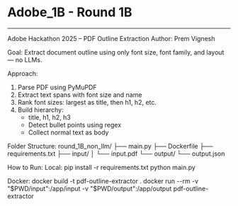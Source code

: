 # Adobe_1B - Round 1B
---------------------------------------------------
Adobe Hackathon 2025 – PDF Outline Extraction
Author: Prem Vignesh

Goal:
Extract document outline using only font size, font family, and layout — no LLMs.

Approach:
1. Parse PDF using PyMuPDF
2. Extract text spans with font size and name
3. Rank font sizes: largest as title, then h1, h2, etc.
4. Build hierarchy:
   - title, h1, h2, h3
   - Detect bullet points using regex
   - Collect normal text as body

Folder Structure:
round_1B_non_llm/
├── main.py
├── Dockerfile
├── requirements.txt
├── input/
│   └── input.pdf
└── output/
    └── output.json

How to Run:
Local:
  pip install -r requirements.txt
  python main.py

Docker:
  docker build -t pdf-outline-extractor .
  docker run --rm -v "$PWD/input":/app/input -v "$PWD/output":/app/output pdf-outline-extractor
